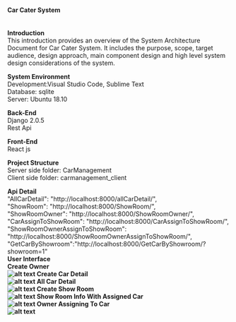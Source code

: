 <h4><b>Car Cater System</b></h4><br>
<b>Introduction</b><br>
This  introduction  provides  an  overview  of  the System  Architecture  Document for Car Cater System.  It  includes  the  purpose,  scope,  target  audience, design approach, main component design and high level system design considerations of the system.

<b>System Environment</b><br>
Development:Visual Studio Code, Sublime Text<br>
Database: sqlite<br>
Server: Ubuntu 18.10<br>

<b>Back-End</b><br>
Django 2.0.5<br>
Rest Api<br>

<b>Front-End</b><br>
React js<br>

<b>Project Structure</b><br>
Server side folder: CarManagement<br>
Client side folder: carmanagement_client<br>

<b>Api Detail</b><br>
"AllCarDetail": "http://localhost:8000/allCarDetail/",<br>
"ShowRoom": "http://localhost:8000/ShowRoom/",<br>
"ShowRoomOwner": "http://localhost:8000/ShowRoomOwner/",<br>
"CarAssignToShowRoom": "http://localhost:8000/CarAssignToShowRoom/",<br>
"ShowRoomOwnerAssignToShowRoom": "http://localhost:8000/ShowRoomOwnerAssignToShowRoom/",<br>
"GetCarByShowroom":"http://localhost:8000/GetCarByShowroom/?showroom=1"<br>
<b>User Interface<b><br>
Create Owner<br>
![alt text](https://github.com/tanvirstreame/DjangoReactCarManagement/blob/master/Screenshot%20UI/createowner.png)
Create Car Detail<br>
![alt text](https://github.com/tanvirstreame/DjangoReactCarManagement/blob/master/Screenshot%20UI/createcardetail.png)
All Car Detail<br>
![alt text](https://github.com/tanvirstreame/DjangoReactCarManagement/blob/master/Screenshot%20UI/All%20Car.png)
Create Show Room<br>
![alt text](https://github.com/tanvirstreame/DjangoReactCarManagement/blob/master/Screenshot%20UI/createshowroom.png)
Show Room Info With Assigned Car<br>
![alt text](https://github.com/tanvirstreame/DjangoReactCarManagement/blob/master/Screenshot%20UI/showroomInfo.png)
Owner Assigning To Car<br>
![alt text](https://github.com/tanvirstreame/DjangoReactCarManagement/blob/master/Screenshot%20UI/OwnerAssignShowroom.png)

